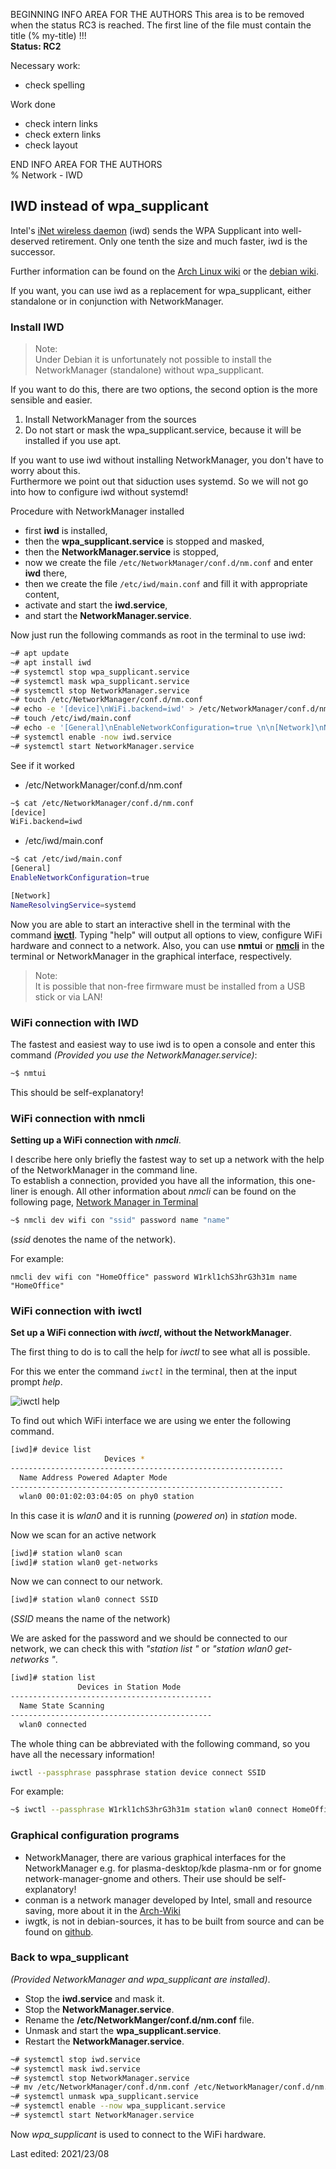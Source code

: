 BEGINNING   INFO AREA FOR THE AUTHORS
This area is to be removed when the status RC3 is reached. The first line of the file must contain the title (% my-title) !!!  
**Status: RC2**

Necessary work:

+ check spelling  

Work done

+ check intern links  
+ check extern links  
+ check layout  

END   INFO AREA FOR THE AUTHORS  
% Network - IWD

## IWD instead of wpa_supplicant

Intel's [iNet wireless daemon](https://iwd.wiki.kernel.org/) (iwd) sends the WPA Supplicant into well-deserved retirement. Only one tenth the size and much faster, iwd is the successor. 

Further information can be found on the [Arch Linux wiki](https://wiki.archlinux.org/index.php/Iwd) or the [debian wiki](https://wiki.debian.org/NetworkManager/iwd). 

If you want, you can use iwd as a replacement for wpa_supplicant, either standalone or in conjunction with NetworkManager. 

### Install IWD

> Note:  
> Under Debian it is unfortunately not possible to install the NetworkManager (standalone) without wpa_supplicant.
 
If you want to do this, there are two options, the second option is the more sensible and easier.

1. Install NetworkManager from the sources
2. Do not start or mask the wpa_supplicant.service, because it will be installed if you use apt.

If you want to use iwd without installing NetworkManager, you don't have to worry about this.  
Furthermore we point out that siduction uses systemd. So we will not go into how to configure iwd without systemd!

Procedure with NetworkManager installed

+ first **iwd** is installed, 
+ then the **wpa_supplicant.service** is stopped and masked,
+ then the **NetworkManager.service** is stopped,
+ now we create the file `/etc/NetworkManager/conf.d/nm.conf` and enter **iwd** there, 
+ then we create the file `/etc/iwd/main.conf` and fill it with appropriate content, 
+ activate and start the **iwd.service**, 
+ and start the **NetworkManager.service**.

Now just run the following commands as root in the terminal to use iwd:

~~~sh
~# apt update
~# apt install iwd
~# systemctl stop wpa_supplicant.service
~# systemctl mask wpa_supplicant.service
~# systemctl stop NetworkManager.service
~# touch /etc/NetworkManager/conf.d/nm.conf
~# echo -e '[device]\nWiFi.backend=iwd' > /etc/NetworkManager/conf.d/nm.conf
~# touch /etc/iwd/main.conf
~# echo -e '[General]\nEnableNetworkConfiguration=true \n\n[Network]\nNameResolvingService=systemd' > /etc/iwd/main.conf
~# systemctl enable -now iwd.service
~# systemctl start NetworkManager.service
~~~

See if it worked

+ /etc/NetworkManager/conf.d/nm.conf

~~~sh
~$ cat /etc/NetworkManager/conf.d/nm.conf
[device]
WiFi.backend=iwd
~~~

+ /etc/iwd/main.conf

~~~sh
~$ cat /etc/iwd/main.conf
[General]
EnableNetworkConfiguration=true

[Network]
NameResolvingService=systemd
~~~

Now you are able to start an interactive shell in the terminal with the command [**iwctl**](0502-inet-iwd_en.md#wifi-connection-with-iwctl). Typing "help" will output all options to view, configure WiFi hardware and connect to a network. Also, you can use **nmtui** or [**nmcli**](0502-inet-iwd_en.md#wifi-connection-with-nmcli) in the terminal or NetworkManager in the graphical interface, respectively.

> Note:  
> It is possible that non-free firmware must be installed from a USB stick or via LAN!

### WiFi connection with IWD

The fastest and easiest way to use iwd is to open a console and enter this command *(Provided you use the NetworkManager.service)*:

~~~sh
~$ nmtui
~~~

This should be self-explanatory!

### WiFi connection with nmcli

**Setting up a WiFi connection with *nmcli***.

I describe here only briefly the fastest way to set up a network with the help of the NetworkManager in the command line.  
To establish a connection, provided you have all the information, this one-liner is enough. All other information about *nmcli* can be found on the following page, [Network Manager in Terminal](0501-inet-nm-cli_en.md#network-manager-command-line-tool)

~~~sh
~$ nmcli dev wifi con "ssid" password name "name"
~~~

(*ssid* denotes the name of the network).

For example:

~~~
nmcli dev wifi con "HomeOffice" password W1rkl1chS3hrG3h31m name "HomeOffice"
~~~

### WiFi connection with iwctl

**Set up a WiFi connection with *iwctl*, without the NetworkManager**.

The first thing to do is to call the help for *iwctl* to see what all is possible.

For this we enter the command *`iwctl`* in the terminal, then at the input prompt *help*.

 ![iwctl help](./images/iwd/iwctl-help.png)

To find out which WiFi interface we are using we enter the following command.

~~~sh
[iwd]# device list
                     Devices *
-------------------------------------------------------------
  Name Address Powered Adapter Mode
-------------------------------------------------------------
  wlan0 00:01:02:03:04:05 on phy0 station
~~~

In this case it is *wlan0* and it is running (*powered on*) in *station* mode.

Now we scan for an active network

~~~sh
[iwd]# station wlan0 scan
[iwd]# station wlan0 get-networks
~~~

Now we can connect to our network.

~~~sh
[iwd]# station wlan0 connect SSID
~~~

(*SSID* means the name of the network)

We are asked for the password and we should be connected to our network, we can check this with *"station list "* or *"station wlan0 get-networks "*.

~~~sh
[iwd]# station list
               Devices in Station Mode
---------------------------------------------
  Name State Scanning
---------------------------------------------
  wlan0 connected
~~~

The whole thing can be abbreviated with the following command, so you have all the necessary information!

~~~sh
iwctl --passphrase passphrase station device connect SSID
~~~

For example:

~~~sh
~$ iwctl --passphrase W1rkl1chS3hrG3h31m station wlan0 connect HomeOffice

~~~

### Graphical configuration programs

+ NetworkManager, there are various graphical interfaces for the NetworkManager e.g. for plasma-desktop/kde plasma-nm or for gnome network-manager-gnome and others. Their use should be self-explanatory!  
+ conman is a network manager developed by Intel, small and resource saving, more about it in the [Arch-Wiki](https://wiki.archlinux.org/index.php/ConnMan)  
+ iwgtk, is not in debian-sources, it has to be built from source and can be found on [github](https://github.com/J-Lentz/iwgtk).

### Back to wpa_supplicant

*(Provided NetworkManager and wpa_supplicant are installed)*.

+ Stop the **iwd.service** and mask it.
+ Stop the **NetworkManager.service**.
+ Rename the **/etc/NetworkManger/conf.d/nm.conf** file.
+ Unmask and start the **wpa_supplicant.service**.
+ Restart the **NetworkManager.service**.

~~~sh
~# systemctl stop iwd.service
~# systemctl mask iwd.service
~# systemctl stop NetworkManager.service
~# mv /etc/NetworkManager/conf.d/nm.conf /etc/NetworkManager/conf.d/nm.conf~
~# systemctl unmask wpa_supplicant.service
~# systemctl enable --now wpa_supplicant.service
~# systemctl start NetworkManager.service
~~~

Now *wpa_supplicant* is used to connect to the WiFi hardware.

<div id="rev">Last edited: 2021/23/08</div>
